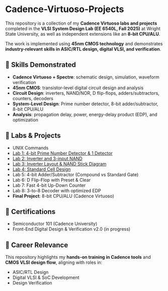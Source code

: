 # Cadence-Virtuoso-Projects

This repository is a collection of my **Cadence Virtuoso labs and projects** completed in the 
**VLSI System Design Lab (EE 6540L, Fall 2025)** at Wright State University, as well as 
independent extensions like an **8-bit CPU/ALU**.

The work is implemented using **45nm CMOS technology** and demonstrates 
**industry-relevant skills in ASIC/RTL design, digital VLSI, and verification**.

## 🔑 Skills Demonstrated
- **Cadence Virtuoso + Spectre**: schematic design, simulation, waveform verification  
- **45nm CMOS**: transistor-level digital circuit design and analysis  
- **Circuit Design**: inverters, NAND/NOR, D flip-flops, adders/subtractors, counters, decoders  
- **System-Level Design**: Prime number detector, 8-bit adder/subtractor, 8-bit CPU/ALU  
- **Analysis**: propagation delay, power, energy-delay product (EDP), and optimization  

## 🧪 Labs & Projects  
- UNIX Commands
- <a href = "https://github.com/KeerthiPatil-RTL/Cadence-Virtuoso-Projects/blob/1f547fa93c86ab4b67b09a3f18e6f4f7903a4e52/Lab1_PrimeNumberDetector/Report.md">Lab 1: 4-bit Prime Number Detector & 1 Detector</a>    
- <a href = "https://github.com/KeerthiPatil-RTL/Cadence-Virtuoso-Projects/blob/1f547fa93c86ab4b67b09a3f18e6f4f7903a4e52/Lab2_Inverter%20and%203-Input%20NAND%20(Transistor-Level%20Design)/Report.md">Lab 2: Inverter and 3-input NAND</a>    
- <a href = "https://github.com/KeerthiPatil-RTL/Cadence-Virtuoso-Projects/blob/4a2d3ec85bf523ccca4122c49c4e83d38c71a940/Lab%203_Inverter%20Layout%20%26%20NAND%20Stick%20Diagram/Report.md">Lab 3: Inverter Layout & NAND Stick Diagram</a>  
- <a href = "https://github.com/KeerthiPatil-RTL/Cadence-Virtuoso-Projects/blob/110be3fdc3070887602bcc84baf5a11ec47287f3/Lab%204_Standard%20Cell%20Design/Report.md">Lab 4: Standard Cell Design</a>   
- Lab 5: 4-bit Adder/Subtractor (Compound vs Standard Gate)  
- Lab 6: D Flip-Flop with Preset & Clear    
- Lab 7: Fast 4-bit Up-Down Counter  
- Lab 8: 3-to-8 Decoder with optimized EDP  
- **Final Project**: 8-bit CPU/ALU (Cadence Virtuoso)  

## 📜 Certifications
- Semiconductor 101 (Cadence University)  
- Front-End Digital Design & Verification v2.0 (in progress)  

## 🎯 Career Relevance
This repository highlights my **hands-on training in Cadence tools** and 
**CMOS VLSI design flow**, aligning with roles in:  
- ASIC/RTL Design  
- Digital VLSI & SoC Development  
- Design Verification  

